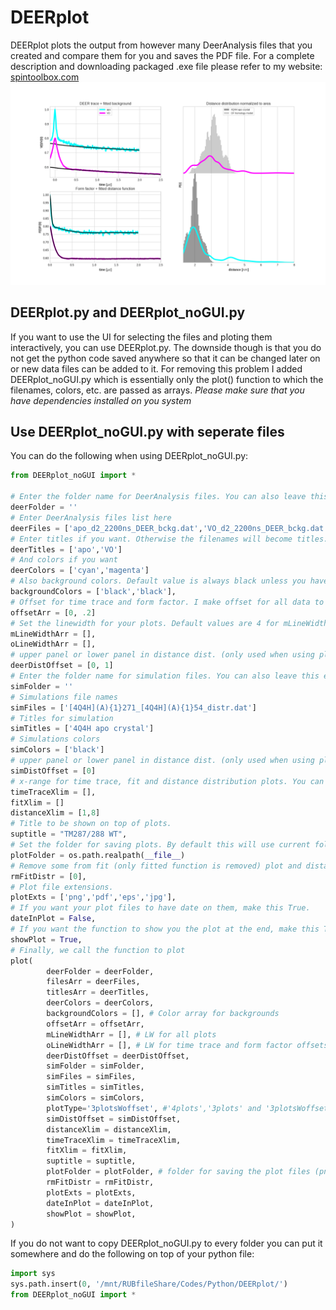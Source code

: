 # DEERplot
DEERplot plots the output from however many DeerAnalysis files that you created and compare them for you and saves the PDF file. For a complete description and downloading packaged .exe file please refer to my website: <a href="http://www.spintoolbox.com/en/offline-tools/deer-plot/">spintoolbox.com</a>
![Sample output](https://raw.githubusercontent.com/haditim/DEERplot/master/Sample_output.png)
## DEERplot.py and DEERplot_noGUI.py
If you want to use the UI for selecting the files and ploting them interactively, you can use DEERplot.py. The downside though is that you do not get the python code saved anywhere so that it can be changed later on or new data files can be added to it. For removing this problem I added DEERplot_noGUI.py which is essentially only the plot() function to which the filenames, colors, etc. are passed as arrays.
*Please make sure that you have dependencies installed on you system*

## Use DEERplot_noGUI.py with seperate files
You can do the following when using DEERplot_noGUI.py:
```python
from DEERplot_noGUI import *

# Enter the folder name for DeerAnalysis files. You can also leave this empty and add folder to file names
deerFolder = ''
# Enter DeerAnalysis files list here
deerFiles = ['apo_d2_2200ns_DEER_bckg.dat','VO_d2_2200ns_DEER_bckg.dat']
# Enter titles if you want. Otherwise the filenames will become titles.
deerTitles = ['apo','VO']
# And colors if you want
deerColors = ['cyan','magenta']
# Also background colors. Default value is always black unless you have black for main color. Then this will be gray.
backgroundColors = ['black','black'],
# Offset for time trace and form factor. I make offset for all data to be seen without overlaps.
offsetArr = [0, .2]
# Set the linewidth for your plots. Default values are 4 for mLineWidth(main line) and 2.5 for oLineWidth (background line).
mLineWidthArr = [],
oLineWidthArr = [],
# upper panel or lower panel in distance dist. (only used when using plotType='3plotsWoffset')
deerDistOffset = [0, 1]
# Enter the folder name for simulation files. You can also leave this empty and add folder to file names
simFolder = ''
# Simulations file names
simFiles = ['[4Q4H](A){1}271_[4Q4H](A){1}54_distr.dat']
# Titles for simulation
simTitles = ['4Q4H apo crystal']
# Simulations colors
simColors = ['black']
# upper panel or lower panel in distance dist. (only used when using plotType='3plotsWoffset')
simDistOffset = [0]
# x-range for time trace, fit and distance distribution plots. You can also leave this empty
timeTraceXlim = [],
fitXlim = []
distanceXlim = [1,8]
# Title to be shown on top of plots.
suptitle = "TM287/288 WT", 
# Set the folder for saving plots. By default this will use current folder.
plotFolder = os.path.realpath(__file__)
# Remove some from fit (only fitted function is removed) plot and distance plot (for when you do not have a signal but want to show the primary)
rmFitDistr = [0], 
# Plot file extensions.
plotExts = ['png','pdf','eps','jpg'],
# If you want your plot files to have date on them, make this True.
dateInPlot = False,
# If you want the function to show you the plot at the end, make this True.
showPlot = True,
# Finally, we call the function to plot
plot(
        deerFolder = deerFolder,
        filesArr = deerFiles,
        titlesArr = deerTitles,
        deerColors = deerColors,
        backgroundColors = [], # Color array for backgrounds 
        offsetArr = offsetArr,
        mLineWidthArr = [], # LW for all plots
        oLineWidthArr = [], # LW for time trace and form factor offsets
        deerDistOffset = deerDistOffset,
        simFolder = simFolder,
        simFiles = simFiles,
        simTitles = simTitles,
        simColors = simColors,
        plotType='3plotsWoffset', #'4plots','3plots' and '3plotsWoffset'
        simDistOffset = simDistOffset,
        distanceXlim = distanceXlim,
		timeTraceXlim = timeTraceXlim,
        fitXlim = fitXlim,
        suptitle = suptitle,
        plotFolder = plotFolder, # folder for saving the plot files (png, pdf and eps)
		rmFitDistr = rmFitDistr,
		plotExts = plotExts,
		dateInPlot = dateInPlot,
        showPlot = showPlot,
)
```
If you do not want to copy DEERplot_noGUI.py to every folder you can put it somewhere and do the following on top of your python file:
``` python
import sys
sys.path.insert(0, '/mnt/RUBfileShare/Codes/Python/DEERplot/')
from DEERplot_noGUI import *
```
